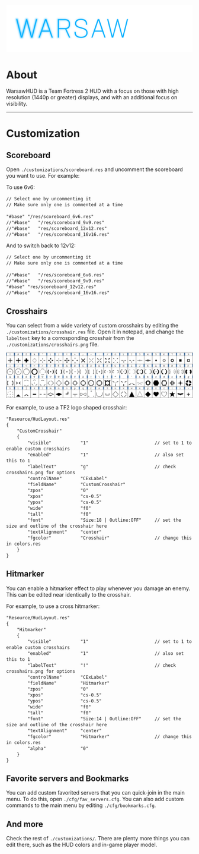 ![Banner](./assets/logo.png)
---
# About

WarsawHUD is a Team Fortress 2 HUD with a focus on those with high resolution (1440p or greater) displays, and with an additional focus on visibility.

---

# Customization
## Scoreboard
Open `./customizations/scoreboard.res` and uncomment the scoreboard you want to use. For example:

To use 6v6:
```
// Select one by uncommenting it
// Make sure only one is commented at a time

"#base"	"/res/scoreboard_6v6.res"
//"#base"	"/res/scoreboard_9v9.res"
//"#base"	"res/scoreboard_12v12.res"
//"#base"	"/res/scoreboard_16v16.res"
```
And to switch back to 12v12:
```
// Select one by uncommenting it
// Make sure only one is commented at a time

//"#base"	"/res/scoreboard_6v6.res"
//"#base"	"/res/scoreboard_9v9.res"
"#base"	"res/scoreboard_12v12.res"
//"#base"	"/res/scoreboard_16v16.res"
```

## Crosshairs
You can select from a wide variety of custom crosshairs by editing the `./customizations/crosshair.res` file. Open it in notepad, and change the `labeltext` key to a corrosponding crosshair from the `./customizations/crosshairs.png` file.

![Crosshairs](./customizations/crosshairs.png)

For example, to use a TF2 logo shaped crosshair:

```
"Resource/HudLayout.res"
{
	"CustomCrosshair"
	{
		"visible"			"1"							// set to 1 to enable custom crosshairs
		"enabled"			"1"							// also set this to 1
		"labelText"			"g"							// check crosshairs.png for options
		"controlName"		"CExLabel"
		"fieldName"			"CustomCrosshair"
		"zpos"				"0"
		"xpos"				"cs-0.5"
		"ypos"				"cs-0.5"
		"wide"				"f0"
		"tall"				"f0"
		"font"				"Size:18 | Outline:OFF"		// set the size and outline of the crosshair here
		"textAlignment"		"center"
		"fgcolor"			"Crosshair"					// change this in colors.res
	}
}
```

## Hitmarker
You can enable a hitmarker effect to play whenever you damage an enemy. This can be edited near identically to the crosshair.

For example, to use a cross hitmarker:
```
"Resource/HudLayout.res"
{
	"Hitmarker"
	{
		"visible"			"1"							// set to 1 to enable custom crosshairs
		"enabled"			"1"							// also set this to 1
		"labelText"			"!"							// check crosshairs.png for options
		"controlName"		"CExLabel"
		"fieldName"			"Hitmarker"
		"zpos"				"0"
		"xpos"				"cs-0.5"
		"ypos"				"cs-0.5"
		"wide"				"f0"
		"tall"				"f0"
		"font"				"Size:14 | Outline:OFF"		// set the size and outline of the crosshair here
		"textAlignment"		"center"
		"fgcolor"			"Hitmarker"                 // change this in colors.res
		"alpha"				"0"
	}
}
```

## Favorite servers and Bookmarks
You can add custom favorited servers that you can quick-join in the main menu. To do this, open `./cfg/fav_servers.cfg`. You can also add custom commands to the main menu by editing `./cfg/bookmarks.cfg`.

## And more
Check the rest of `./customizations/`. There are plenty more things you can edit there, such as the HUD colors and in-game player model.